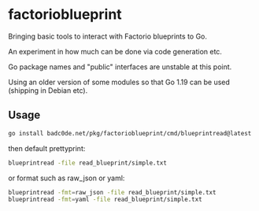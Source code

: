 # factorioblueprint

Bringing basic tools to interact with Factorio blueprints to Go.

An experiment in how much can be done via code generation etc.

Go package names and "public" interfaces are unstable at this point.

Using an older version of some modules so that Go 1.19 can be used (shipping in
Debian etc).

## Usage

```bash
go install badc0de.net/pkg/factorioblueprint/cmd/blueprintread@latest
```

then default prettyprint:

```bash
blueprintread -file read_blueprint/simple.txt
```

or format such as raw_json or yaml:

```bash
blueprintread -fmt=raw_json -file read_blueprint/simple.txt
blueprintread -fmt=yaml -file read_blueprint/simple.txt
```
